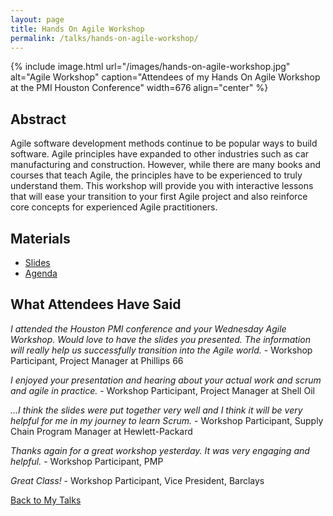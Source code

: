 ```yaml
---
layout: page
title: Hands On Agile Workshop
permalink: /talks/hands-on-agile-workshop/
---
```


{% include image.html url="/images/hands-on-agile-workshop.jpg" alt="Agile Workshop" caption="Attendees of my Hands On Agile Workshop at the PMI Houston Conference" width=676 align="center" %}

## Abstract

Agile software development methods continue to be popular ways to build software. Agile principles have expanded to other industries such as car manufacturing and construction. However, while there are many books and courses that teach Agile, the principles have to be experienced to truly understand them. This workshop will provide you with interactive lessons that will ease your transition to your first Agile project and also reinforce core concepts for experienced Agile practitioners.

## Materials

* [Slides](https://speakerdeck.com/anjuan/hands-on-agile-project-management)
* [Agenda](https://docs.google.com/document/d/18XfisOBkqMYlIK17GamBqljc_1wJKtMMHfoKwLfzza4/edit?usp=sharing)

## What Attendees Have Said

*I attended the Houston PMI conference and your Wednesday Agile Workshop. Would love to have the slides you presented. The information will really help us successfully transition into the Agile world.* - Workshop Participant, Project Manager at Phillips 66

*I enjoyed your presentation and hearing about your actual work and scrum and agile in practice.* - Workshop Participant, Project Manager at Shell Oil

*...I think the slides were put together very well and I think it will be very helpful for me in my journey to learn Scrum.* - Workshop Participant, Supply Chain Program Manager at Hewlett-Packard

*Thanks again for a great workshop yesterday. It was very engaging and helpful.* - Workshop Participant, PMP

*Great Class!* - Workshop Participant, Vice President, Barclays

[Back to My Talks](/talks/)

